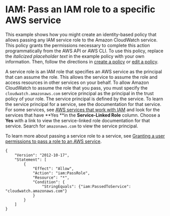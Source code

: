 # IAM: Pass an IAM role to a specific AWS service<a name="reference_policies_examples_iam-passrole-service"></a>

This example shows how you might create an identity\-based policy that allows passing any IAM service role to the Amazon CloudWatch service\. This policy grants the permissions necessary to complete this action programmatically from the AWS API or AWS CLI\. To use this policy, replace the *italicized placeholder text* in the example policy with your own information\. Then, follow the directions in [create a policy](access_policies_create.md) or [edit a policy](access_policies_manage-edit.md)\. 

A service role is an IAM role that specifies an AWS service as the principal that can assume the role\. This allows the service to assume the role and access resources in other services on your behalf\. To allow Amazon CloudWatch to assume the role that you pass, you must specify the `cloudwatch.amazonaws.com` service principal as the principal in the trust policy of your role\. The service principal is defined by the service\. To learn the service principal for a service, see the documentation for that service\. For some services, see [AWS services that work with IAM](reference_aws-services-that-work-with-iam.md) and look for the services that have **Yes **in the **Service\-Linked Role** column\. Choose a **Yes** with a link to view the service\-linked role documentation for that service\. Search for `amazonaws.com` to view the service principal\.

To learn more about passing a service role to a service, see [Granting a user permissions to pass a role to an AWS service](id_roles_use_passrole.md)\.

```
{
    "Version": "2012-10-17",
    "Statement": [
        {
            "Effect": "Allow",
            "Action": "iam:PassRole",
            "Resource": "*",
            "Condition": {
                "StringEquals": {"iam:PassedToService": "cloudwatch.amazonaws.com"}
            }
        }
    ]
}
```
